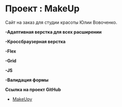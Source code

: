 # Проект : MakeUp

Сайт на заказ для студии красоты Юлии Вовоченко. 

**-Адаптивная верстка для всех расширении**


**-Кроссбраузерная верстка**


**-Flex**


**-Grid**


**-JS**


**-Валидация формы**

**Ссылка на проект GitHub**

* [MakeUpy](https://derezaivan.github.io/MakeUp/)
